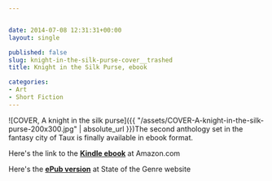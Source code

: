```yaml
---


date: 2014-07-08 12:31:31+00:00
layout: single

published: false
slug: knight-in-the-silk-purse-cover__trashed
title: Knight in the Silk Purse, ebook

categories:
- Art
- Short Fiction
---
```


![COVER, A knight in the silk purse]({{ "/assets/COVER-A-knight-in-the-silk-purse-200x300.jpg" | absolute_url }})The second anthology set in the fantasy city of Taux is finally available in ebook format.

Here's the link to the **[Kindle ebook](http://www.amazon.com/Knight-Silk-Purse-Emerald-Serpent-ebook/dp/B00LO1MPRU/ref=sr_1_1?s=books&ie=UTF8&qid=1405203784&sr=1-1&keywords=A+knight+in+the+silk+purse)** at Amazon.com

Here's the **[ePub version](http://artofthegenre.com/collections/digital-fiction/products/a-knight-in-the-silk-purse-epub-edition)** at State of the Genre website
